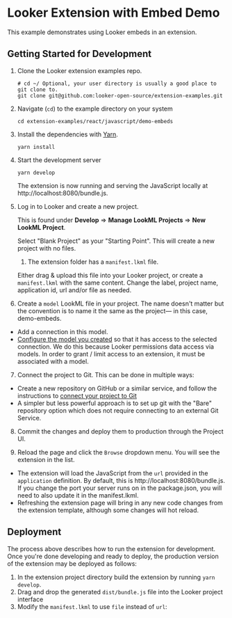 # Looker Extension with Embed Demo

This example demonstrates using Looker embeds in an extension.

## Getting Started for Development

1. Clone the Looker extension examples repo.

   ```
   # cd ~/ Optional, your user directory is usually a good place to git clone to.
   git clone git@github.com:looker-open-source/extension-examples.git
   ```

2. Navigate (`cd`) to the example directory on your system

   ```
   cd extension-examples/react/javascript/demo-embeds
   ```

3. Install the dependencies with [Yarn](https://yarnpkg.com/).

   ```
   yarn install
   ```

4. Start the development server

   ```
   yarn develop
   ```

   The extension is now running and serving the JavaScript locally at http://localhost:8080/bundle.js.

5. Log in to Looker and create a new project.

   This is found under **Develop** => **Manage LookML Projects** => **New LookML Project**.

   Select "Blank Project" as your "Starting Point". This will create a new project with no files.

   1. The extension folder has a `manifest.lkml` file.

   Either drag & upload this file into your Looker project, or create a `manifest.lkml` with the same content. Change the label, project name, application id, url and/or file as needed.

6. Create a `model` LookML file in your project. The name doesn't matter but the convention is to name it the same as the project— in this case, demo-embeds.

- Add a connection in this model.
- [Configure the model you created](https://docs.looker.com/data-modeling/getting-started/create-projects#configuring_a_model) so that it has access to the selected connection.
  We do this because Looker permissions data access via models. In order to grant / limit access to an extension, it must be associated with a model.

7. Connect the project to Git. This can be done in multiple ways:

- Create a new repository on GitHub or a similar service, and follow the instructions to [connect your project to Git](https://docs.looker.com/data-modeling/getting-started/setting-up-git-connection)
- A simpler but less powerful approach is to set up git with the "Bare" repository option which does not require connecting to an external Git Service.

8. Commit the changes and deploy them to production through the Project UI.

9. Reload the page and click the `Browse` dropdown menu. You will see the extension in the list.

- The extension will load the JavaScript from the `url` provided in the `application` definition. By default, this is http://localhost:8080/bundle.js. If you change the port your server runs on in the package.json, you will need to also update it in the manifest.lkml.
- Refreshing the extension page will bring in any new code changes from the extension template, although some changes will hot reload.

## Deployment

The process above describes how to run the extension for development. Once you're done developing and ready to deploy, the production version of the extension may be deployed as follows:

1. In the extension project directory build the extension by running `yarn develop`.
2. Drag and drop the generated `dist/bundle.js` file into the Looker project interface
3. Modify the `manifest.lkml` to use `file` instead of `url`:
